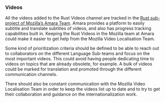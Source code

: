 ### Videos

All the videos added to the Rust Videos channel are tracked in the
[Rust sub-project of Mozilla’s Amara
Team](https://amara.org/en/teams/mozilla/videos/?project=rust). Amara
provides a platform to easily subtitle and translate subtitles of
videos, and also has progress tracking capabilities built in. Keeping
the Rust Videos in the Mozilla team at Amara could make it easier to
get help from the Mozilla Video Localisation Team.

Some kind of prioritization criteria should be defined to be able to
reach out to collaborators on the different Language Sub-teams and
focus on the most important videos. This could avoid having people
dedicating time to videos on topics that are already obsolete, for
example. A bulk of videos could be marked for translation and promoted
through the different communication channels.

There should also be constant communication with the Mozilla Video
Localisation Team in order to keep the videos list up to date and to
try to get their collaboration and guidance on the
internationalization work. 
